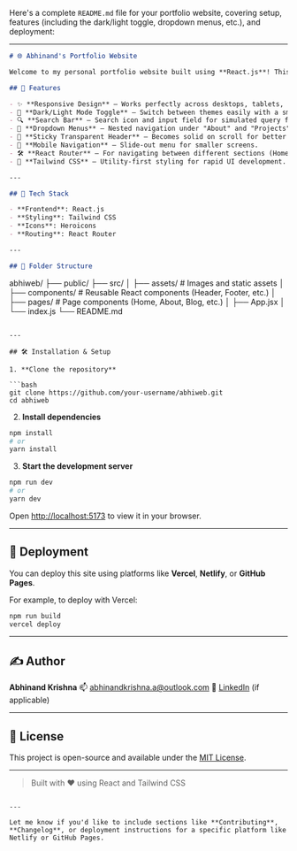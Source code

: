 Here's a complete `README.md` file for your portfolio website, covering setup, features (including the dark/light toggle, dropdown menus, etc.), and deployment:

---

```markdown
# 🌐 Abhinand's Portfolio Website

Welcome to my personal portfolio website built using **React.js**! This site showcases my work, projects, skills, and blog posts in a clean, modern, and responsive design.

## 🚀 Features

- ✨ **Responsive Design** – Works perfectly across desktops, tablets, and mobile devices.
- 🌙 **Dark/Light Mode Toggle** – Switch between themes easily with a smooth transition.
- 🔍 **Search Bar** – Search icon and input field for simulated query functionality.
- 📂 **Dropdown Menus** – Nested navigation under "About" and "Projects".
- 📌 **Sticky Transparent Header** – Becomes solid on scroll for better readability.
- 📱 **Mobile Navigation** – Slide-out menu for smaller screens.
- 🛠️ **React Router** – For navigating between different sections (Home, About, Projects, Blog, Contact).
- 🎨 **Tailwind CSS** – Utility-first styling for rapid UI development.

---

## 🧱 Tech Stack

- **Frontend**: React.js
- **Styling**: Tailwind CSS
- **Icons**: Heroicons
- **Routing**: React Router

---

## 📁 Folder Structure

```

abhiweb/
├── public/
├── src/
│   ├── assets/        # Images and static assets
│   ├── components/    # Reusable React components (Header, Footer, etc.)
│   ├── pages/         # Page components (Home, About, Blog, etc.)
│   ├── App.jsx
│   └── index.js
└── README.md

````

---

## 🛠️ Installation & Setup

1. **Clone the repository**

```bash
git clone https://github.com/your-username/abhiweb.git
cd abhiweb
````

2. **Install dependencies**

```bash
npm install
# or
yarn install
```

3. **Start the development server**

```bash
npm run dev
# or
yarn dev
```

Open [http://localhost:5173](http://localhost:5173) to view it in your browser.

---

## 🚢 Deployment

You can deploy this site using platforms like **Vercel**, **Netlify**, or **GitHub Pages**.

For example, to deploy with Vercel:

```bash
npm run build
vercel deploy
```

---

## ✍️ Author

**Abhinand Krishna**
📫 [abhinandkrishna.a@outlook.com](mailto:abhinandkrishna.a@outlook.com)
🔗 [LinkedIn](https://www.linkedin.com/in/abhinandkrishna) (if applicable)

---

## 📜 License

This project is open-source and available under the [MIT License](LICENSE).

---

> Built with ❤️ using React and Tailwind CSS

```

---

Let me know if you'd like to include sections like **Contributing**, **Changelog**, or deployment instructions for a specific platform like Netlify or GitHub Pages.
```
